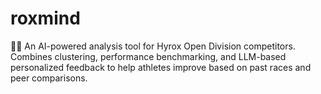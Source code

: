 # roxmind
🏋️‍♂️ An AI-powered analysis tool for Hyrox Open Division competitors. Combines clustering, performance benchmarking, and LLM-based personalized feedback to help athletes improve based on past races and peer comparisons.
